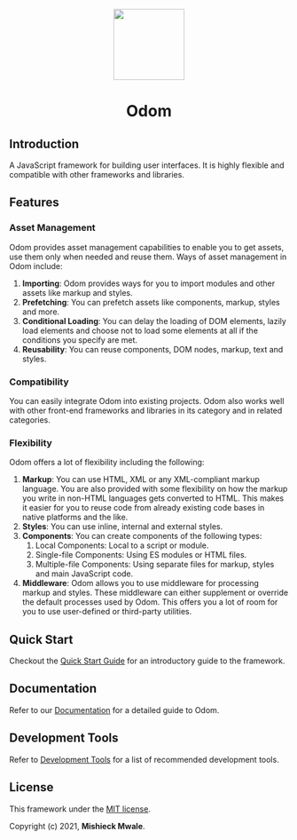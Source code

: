 <P align="center">
  <img src="https://user-images.githubusercontent.com/57598264/120887480-6fe5fb80-c5f3-11eb-9587-9d3bf10b87e2.png" width="128" height="128" />
  <h1 align="center" style="font-weight:bold;">Odom</h1>
</p>

## Introduction

A JavaScript framework for building user interfaces. It is highly flexible and compatible with other frameworks and libraries.

## Features

### Asset Management

Odom provides asset management capabilities to enable you to get assets, use them only when needed and reuse them. Ways of asset management in Odom include:

1. **Importing**: Odom provides ways for you to import modules and other assets like markup and styles.
2. **Prefetching**: You can prefetch assets like components, markup, styles and more.
3. **Conditional Loading**: You can delay the loading of DOM elements, lazily load elements and choose not to load some elements at all if the conditions you specify are met.
4. **Reusability**: You can reuse components, DOM nodes, markup, text and styles.

### Compatibility

You can easily integrate Odom into existing projects. Odom also works well with other front-end frameworks and libraries in its category and in related categories.

### Flexibility

Odom offers a lot of flexibility including the following:

1. **Markup**: You can use HTML, XML or any XML-compliant markup language. You are also provided with some flexibility on how the markup you write in non-HTML languages gets converted to HTML. This makes it easier for you to reuse code from already existing code bases in native platforms and the like.
2. **Styles**: You can use inline, internal and external styles.
3. **Components**: You can create components of the following types:
   1. Local Components: Local to a script or module.
   2. Single-file Components: Using ES modules or HTML files.
   3. Multiple-file Components: Using separate files for markup, styles and main JavaScript code.
4. **Middleware**: Odom allows you to use middleware for processing markup and styles. These middleware can either supplement or override the default processes used by Odom. This offers you a lot of room for you to use user-defined or third-party utilities.

## Quick Start

Checkout the [Quick Start Guide](./docs/quick-start.md) for an introductory guide to the framework.

## Documentation

Refer to our [Documentation](./documentation/home.md) for a detailed guide to Odom.

## Development Tools

Refer to [Development Tools](./docs/dev-tools.md) for a list of recommended development tools.

## License

This framework under the [MIT license](https://choosealicense.com/licenses/mit/).

Copyright (c) 2021, **Mishieck Mwale**.
